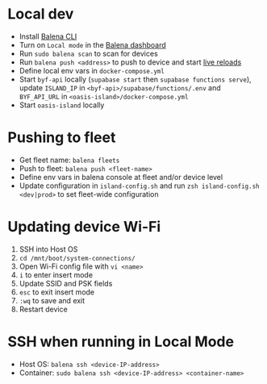 # Local dev
- Install [Balena CLI](https://docs.balena.io/learn/getting-started/raspberrypi4-64/nodejs/)
- Turn on `Local mode` in the [Balena dashboard](https://dashboard.balena-cloud.com/devices)
- Run `sudo balena scan` to scan for devices
- Run `balena push <address>` to push to device and start [live reloads](https://docs.balena.io/learn/develop/local-mode/) 
- Define local env vars in `docker-compose.yml`
- Start `byf-api` locally (`supabase start` then `supabase functions serve`), update `ISLAND_IP` in `<byf-api>/supabase/functions/.env` and `BYF_API_URL` in `<oasis-island>/docker-compose.yml`
- Start `oasis-island` locally

# Pushing to fleet
- Get fleet name: `balena fleets`
- Push to fleet: `balena push <fleet-name>`
- Define env vars in balena console at fleet and/or device level
- Update configuration in `island-config.sh` and run `zsh island-config.sh <dev|prod>` to set fleet-wide configuration

# Updating device Wi-Fi
1. SSH into Host OS
2. `cd /mnt/boot/system-connections/`
3. Open Wi-Fi config file with `vi <name>`
4. `i` to enter insert mode
5. Update SSID and PSK fields
6. `esc` to exit insert mode
7. `:wq` to save and exit
8. Restart device

# SSH when running in Local Mode
- Host OS: `balena ssh <device-IP-address>`
- Container: `sudo balena ssh <device-IP-address> <container-name>`